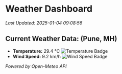 
# Weather Dashboard

_Last Updated: 2025-01-04 09:08:56_

## Current Weather Data: (Pune, MH)
- **Temperature:** 29.4 °C ![Temperature Badge](https://img.shields.io/badge/Temperature-Medium%20Temp-green)
- **Wind Speed:** 9.2 km/h ![Wind Speed Badge](https://img.shields.io/badge/Wind%20Speed-Low%20Wind-blue)

*Powered by Open-Meteo API*

